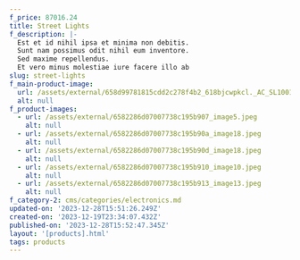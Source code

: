 ```yaml
---
f_price: 87016.24
title: Street Lights
f_description: |-
  Est et id nihil ipsa et minima non debitis.
  Sunt nam possimus odit nihil eum inventore.
  Sed maxime repellendus.
  Et vero minus molestiae iure facere illo ab 
slug: street-lights
f_main-product-image:
  url: /assets/external/658d99781815cdd2c278f4b2_618bjcwpkcl._AC_SL1001_.jpg
  alt: null
f_product-images:
  - url: /assets/external/6582286d07007738c195b907_image5.jpeg
    alt: null
  - url: /assets/external/6582286d07007738c195b90a_image18.jpeg
    alt: null
  - url: /assets/external/6582286d07007738c195b90d_image18.jpeg
    alt: null
  - url: /assets/external/6582286d07007738c195b910_image10.jpeg
    alt: null
  - url: /assets/external/6582286d07007738c195b913_image13.jpeg
    alt: null
f_category-2: cms/categories/electronics.md
updated-on: '2023-12-28T15:51:26.249Z'
created-on: '2023-12-19T23:34:07.432Z'
published-on: '2023-12-28T15:52:47.345Z'
layout: '[products].html'
tags: products
---
```



